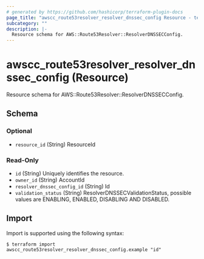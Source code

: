 ```yaml
---
# generated by https://github.com/hashicorp/terraform-plugin-docs
page_title: "awscc_route53resolver_resolver_dnssec_config Resource - terraform-provider-awscc"
subcategory: ""
description: |-
  Resource schema for AWS::Route53Resolver::ResolverDNSSECConfig.
---
```


# awscc_route53resolver_resolver_dnssec_config (Resource)

Resource schema for AWS::Route53Resolver::ResolverDNSSECConfig.



<!-- schema generated by tfplugindocs -->
## Schema

### Optional

- `resource_id` (String) ResourceId

### Read-Only

- `id` (String) Uniquely identifies the resource.
- `owner_id` (String) AccountId
- `resolver_dnssec_config_id` (String) Id
- `validation_status` (String) ResolverDNSSECValidationStatus, possible values are ENABLING, ENABLED, DISABLING AND DISABLED.

## Import

Import is supported using the following syntax:

```shell
$ terraform import awscc_route53resolver_resolver_dnssec_config.example "id"
```
